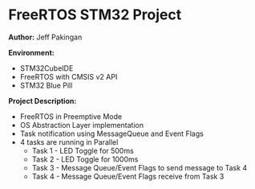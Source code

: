 # FreeRTOS STM32 Project

**Author:** Jeff Pakingan

**Environment:**
- STM32CubeIDE
- FreeRTOS with CMSIS v2 API
- STM32 Blue Pill


**Project Description:**
- FreeRTOS in Preemptive Mode
- OS Abstraction Layer implementation
- Task notification using MessageQueue and Event Flags
- 4 tasks are running in Parallel
  - Task 1 - LED Toggle for 500ms
  - Task 2 - LED Toggle for 1000ms
  - Task 3 - Message Queue/Event Flags to send message to Task 4
  - Task 4 - Message Queue/Event Flags receive from Task 3
